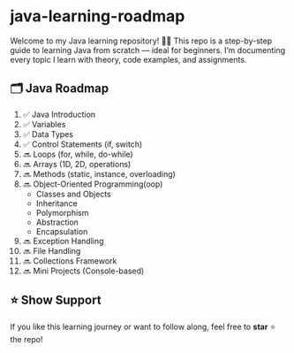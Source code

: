 # java-learning-roadmap
Welcome to my Java learning repository! 👩‍💻   This repo is a step-by-step guide to learning Java from scratch — ideal for beginners.   I’m documenting every topic I learn with theory, code examples, and assignments.
## 🗂️ Java Roadmap
1. ✅ Java Introduction
2. ✅ Variables
3. ✅ Data Types
4. ✅ Control Statements (if, switch)
5. 🔜 Loops (for, while, do-while)
6. 🔜 Arrays (1D, 2D, operations)
7. 🔜 Methods (static, instance, overloading)
8. 🔜 Object-Oriented Programming(oop)
   - Classes and Objects
   - Inheritance
   - Polymorphism
   - Abstraction
   - Encapsulation
9. 🔜 Exception Handling
10. 🔜 File Handling
11. 🔜 Collections Framework
12. 🔜 Mini Projects (Console-based)

## ⭐️ Show Support
If you like this learning journey or want to follow along, feel free to **star** ⭐ the repo!
